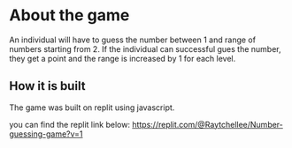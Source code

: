 # About the game

An individual will have to guess the number between 1 and range of numbers starting from 2. If the individual can successful gues the number, they get a point and the range is increased by 1 for each level.

## How it is built

The game was built on replit using javascript.

you can find the replit link below:
https://replit.com/@Raytchellee/Number-guessing-game?v=1
